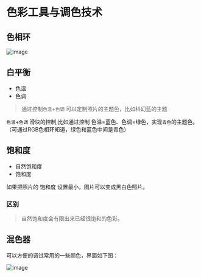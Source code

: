 # 色彩工具与调色技术

## 色相环

![image](https://github.com/web1992/PS/assets/6828647/6341dfd9-fadb-4143-9356-c67c850f49db)


## 白平衡

- 色温
- 色调

> 通过控制`色温`+`色调` 可以定制照片的主题色，比如科幻蓝的主题

`色温`+`色调` 滑块的控制,比如通过控制 色温=蓝色、色调=绿色，实现`青色`的主题色。（可通过RGB色相环知道，绿色和蓝色中间是青色）

## 饱和度

- 自然饱和度
- 饱和度

如果把照片的 饱和度 设置最小，图片可以变成黑白色照片。

### 区别

> 自然饱和度会有限出来已经很饱和的色彩。

## 混色器

可以方便的调试常用的一些颜色，界面如下图：

![image](https://github.com/web1992/PS/assets/6828647/a980c6b5-9cd2-4e5b-be96-d06c0c7fec16)
